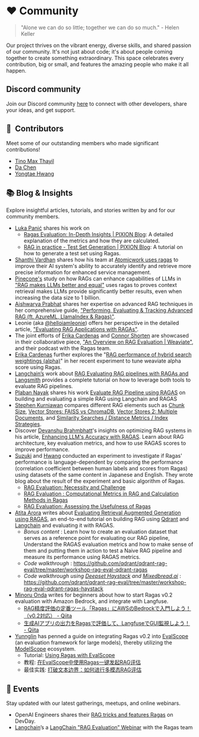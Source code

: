 # ❤️ Community 

> "Alone we can do so little; together we can do so much." - Helen Keller

Our project thrives on the vibrant energy, diverse skills, and shared passion of our community. It's not just about code; it's about people coming together to create something extraordinary. This space celebrates every contribution, big or small, and features the amazing people who make it all happen.

## **Discord community**

Join our Discord community [here](https://discord.com/invite/5djav8GGNZ) to connect with other developers, share your ideas, and get support.

## **🌟  Contributors**

Meet some of our outstanding members who made significant contributions!

- [Tino Max Thayil](https://github.com/tinomaxthayil)
- [Da Chen](https://github.com/yuukidach)
- [Yongtae Hwang](https://github.com/Yongtae723)

## **📚 Blog & Insights**

Explore insightful articles, tutorials, and stories written by and for our community members.

- [Luka Panić](https://www.linkedin.com/in/luka-pani%C4%87-20b671277/) shares his work on 
    - [Ragas Evaluation: In-Depth Insights | PIXION Blog](https://pixion.co/blog/ragas-evaluation-in-depth-insights): A detailed explanation of the metrics and how they are calculated.
    - [RAG in practice - Test Set Generation | PIXION Blog](https://pixion.co/blog/rag-in-practice-test-set-generation): A tutorial on how to generate a test set using Ragas.
- [Shanthi Vardhan](https://www.linkedin.com/in/shanthivardhan/) shares how his team at [Atomicwork uses ragas](https://www.atomicwork.com/blog/ragas-improving-atom-accuracy) to improve their AI system's ability to accurately identify and retrieve more precise information for enhanced service management.
- [Pinecone's](https://pinecone.io/blog) study on how RAGs can enhance capabilities of LLMs in ["RAG makes LLMs better and equal"](https://www.pinecone.io/blog/rag-study/) uses ragas to proves context retrieval makes LLMs provide significantly better results, even when increasing the data size to 1 billion.
- [Aishwarya Prabhat](https://www.linkedin.com/in/aishwaryaprabhat/) shares her expertise on advanced RAG techniques in her comprehensive guide, ["Performing, Evaluating & Tracking Advanced RAG (ft. AzureML, LlamaIndex & Ragas)"](https://www.linkedin.com/pulse/performing-evaluating-tracking-advanced-rag-ft-azureml-prabhat-i1rkc/).
- Leonie (aka [@helloiamleonie](https://twitter.com/helloiamleonie?source=about_page-------------------------------------))  offers her perspective in the detailed article, ["Evaluating RAG Applications with RAGAs"](https://towardsdatascience.com/evaluating-rag-applications-with-ragas-81d67b0ee31a).
- The joint efforts of [Erika Cardenas](https://twitter.com/ecardenas300) and [Connor Shorten](https://twitter.com/CShorten30) are showcased in their collaborative piece, ["An Overview on RAG Evaluation | Weaviate"](https://weaviate.io/blog/rag-evaluation), and their podcast with the Ragas team.
- [Erika Cardenas](https://twitter.com/ecardenas300) further explores the "[RAG performance of hybrid search weightings (alpha)](https://www.linkedin.com/posts/erikacardenas300_i-tested-the-rag-performance-of-hybrid-search-activity-7139679925426376705-TVtc?utm_source=share&utm_medium=member_desktop)" in her recent experiment to tune weaviate alpha score using Ragas.
- [Langchain’s](https://blog.langchain.dev/) work about [RAG Evaluating RAG pipelines with RAGAs and Langsmith](https://blog.langchain.dev/evaluating-rag-pipelines-with-ragas-langsmith/) provides a complete tutorial on how to leverage both tools to evaluate RAG pipelines.
- [Plaban Nayak](https://nayakpplaban.medium.com/) shares his work [Evaluate RAG Pipeline using RAGAS](https://medium.aiplanet.com/evaluate-rag-pipeline-using-ragas-fbdd8dd466c1) on building and evaluating a simple RAG using Langchain and RAGAS
- [Stephen Kurniawan](https://www.linkedin.com/in/stepkurniawan/) compares different RAG elements such as [Chunk Size](https://medium.com/@stepkurniawan/rag-chunk-size-experiment-e5e5ca437f44), [Vector Stores: FAISS vs ChromaDB](https://medium.com/@stepkurniawan/comparing-faiss-with-chroma-vector-stores-0953e1e619eb), [Vector Stores 2: Multiple Documents](https://medium.com/@stepkurniawan/comparing-faiss-vs-chroma-vector-store-retrieve-multiple-documents-07ad81a18851), and [Similarity Searches / Distance Metrics / Index Strategies](https://medium.com/@stepkurniawan/comparing-similarity-searches-distance-metrics-in-vector-stores-rag-model-f0b3f7532d6f). 
- Discover [Devanshu Brahmbhatt](https://www.linkedin.com/in/devanshubrahmbhatt/)'s insights on optimizing RAG systems in his article, [Enhancing LLM's Accuracy with RAGAS](https://devanshus-organization.gitbook.io/llm-testing-ragas). Learn about RAG architecture, key evaluation metrics, and how to use RAGAS scores to improve performance.
- [Suzuki](https://www.linkedin.com/in/hirokazu-suzuki-206245110/) and [Hwang](https://www.linkedin.com/in/hwang-yongtae/) conducted an experiment to investigate if Ragas' performance is language-dependent by comparing the performance (correlation coefficient between human labels and scores from Ragas) using datasets of the same content in Japanese and English. They wrote blog about the result of the experiment and basic algorithm of Ragas.
    - [RAG Evaluation: Necessity and Challenge](https://tech.beatrust.com/entry/2024/05/02/RAG_Evaluation%3A_Necessity_and_Challenge)
    - [RAG Evaluation : Computational Metrics in RAG and Calculation Methods in Ragas](https://tech.beatrust.com/entry/2024/05/02/RAG_Evaluation_%3A_Computational_Metrics_in_RAG_and_Calculation_Methods_in_Ragas)
    - [RAG Evaluation: Assessing the Usefulness of Ragas](https://tech.beatrust.com/entry/2024/05/02/RAG_Evaluation%3A_Assessing_the_Usefulness_of_Ragas)
- [Atita Arora](https://www.linkedin.com/in/atitaarora/) writes about [Evaluating Retrieval Augmented Generation using RAGAS](https://superlinked.com/vectorhub/articles/retrieval-augmented-generation-eval-qdrant-ragas), an end-to-end tutorial on building RAG using [Qdrant](https://qdrant.tech/) and [Langchain](https://www.langchain.com/) and evaluating it with RAGAS. 
    - *Bonus content* : Learn how to create an evaluation dataset that serves as a reference point for evaluating our RAG pipeline, Understand the RAGAS evaluation metrics and how to make sense of them and putting them in action to test a Naive RAG pipeline and measure its performance using RAGAS metrics. 
    - *Code walkthrough* : https://github.com/qdrant/qdrant-rag-eval/tree/master/workshop-rag-eval-qdrant-ragas
    - *Code walkthrough using [Deepset Haystack](https://haystack.deepset.ai/) and [Mixedbread.ai](https://www.mixedbread.ai/)* : https://github.com/qdrant/qdrant-rag-eval/tree/master/workshop-rag-eval-qdrant-ragas-haystack
- [Minoru Onda](https://x.com/minorun365) writes for beginners about how to start Ragas v0.2 evaluation with Amazon Bedrock, and integrate with Langfuse.
    - [RAG精度評価の定番ツール「Ragas」にAWSのBedrockで入門しよう！（v0.2対応） - Qiita](https://qiita.com/minorun365/items/2f4e238f8bbc6e393ba5)
    - [生成AIアプリの出力をRagasで評価して、LangfuseでGUI監視しよう！ - Qiita](https://qiita.com/minorun365/items/70ad2f5a0afaac6e5cb9)
- [Yunnglin](https://github.com/Yunnglin) has penned a guide on integrating Ragas v0.2 into [EvalScope](https://github.com/modelscope/eval-scope) (an evaluation framework for large models), thereby utilizing the [ModelScope](https://github.com/modelscope/modelscope) ecosystem.
    - Tutorial: [Using Ragas with EvalScope](https://evalscope.readthedocs.io/en/latest/user_guides/backend/rageval_backend/ragas.html)
    - 教程: [在EvalScope中使用Ragas一键发起RAG评估](https://evalscope.readthedocs.io/zh-cn/latest/user_guides/backend/rageval_backend/ragas.html)
    - 最佳实践: [打破文本边界：如何进行多模态RAG评估](https://evalscope.readthedocs.io/zh-cn/latest/blog/RAG/multimodal_RAG.html#multimodal-rag)

## **📅 Events**

Stay updated with our latest gatherings, meetups, and online webinars.

- OpenAI Engineers shares their [RAG tricks and features Ragas](https://youtu.be/ahnGLM-RC1Y?si=rS_WSQF8XB04PzhP) on DevDay.
- [Langchain](https://python.langchain.com/docs/get_started/introduction)’s a [LangChain "RAG Evaluation” Webinar](https://www.crowdcast.io/c/bnx91nz59cqq) with the Ragas team

